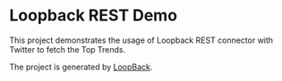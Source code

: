 # Loopback REST Demo

This project demonstrates the usage of Loopback REST connector with Twitter to fetch the Top Trends.

The project is generated by [LoopBack](http://loopback.io).
